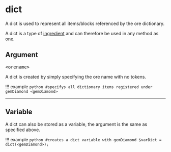# dict

A dict is used to represent all items/blocks referenced by the ore dictionary.

A dict is a type of [ingredient](/arguments/ingredient/) and can therefore be used in any method as one.

## Argument
<pre>&lt;orename&gt;</pre>

A dict is created by simply specifying the ore name with no tokens.

!!! example
	```python
	#specifys all dictionary items registered under gemDiamond
	<gemDiamond>
	```
<br>

---
## Variable

A dict can also be stored as a variable, the argument is the same as specified above.	

!!! example
	```python
	#creates a dict variable with gemDiamond
	$varDict = dict(<gemDiamond>);
	```
